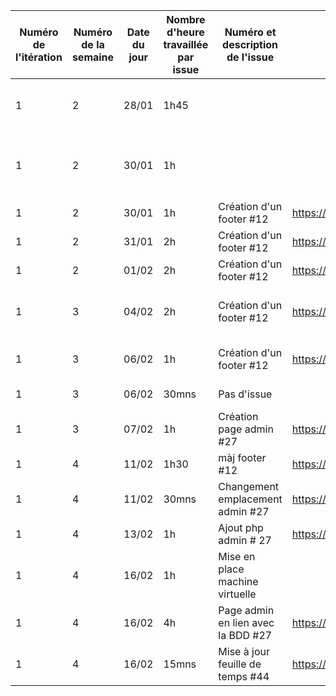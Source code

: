 | Numéro de l'itération | Numéro de la semaine | Date du jour      | Nombre d'heure travaillée par issue | Numéro et description de l'issue | Lien de l'issue dans GitHub                                     | Liste des commentaires pertinents dans les commits de l'issue                       | Un lien cliquable vers la page en ligne ou le document dans GitHub                                |
|-----------------------|----------------------|-------------------|-------------------------------------|-----------------------------------|-----------------------------------------------------------------|-------------------------------------------------------------------------------------|---------------------------------------------------------------------------------------------------|
|            1          |             2        |   28/01           |                 1h45                |                                   |                                                                 |    Création des maquettes des pages "panier" et "inscription"                       |                                                                                                   |
|            1          |             2        |   30/01           |                 1h                  |                                   |                                                                 |    Modifications sur toutes les maquettes / Création Storyboard "choix produit"     |                                                                                                   |
|            1          |             2        |   30/01           |                 1h                  |     Création d'un footer #12      |    https://github.com/cegepmatane/AcheteTaBaguette/issues/12    |    Création de la vue footer                                                        |   https://github.com/cegepmatane/AcheteTaBaguette/commit/77ac4c89b983deca9c1058f310f5c1bfcad14a47 |
|            1          |             2        |   31/01           |                 2h                  |     Création d'un footer #12      |    https://github.com/cegepmatane/AcheteTaBaguette/issues/12    |    Mise à jour du footer                                                            |   https://github.com/cegepmatane/AcheteTaBaguette/commit/73ffb170eeb7f0109a6232115e6ac7e1d1f54355 |
|            1          |             2        |   01/02           |                 2h                  |     Création d'un footer #12      |    https://github.com/cegepmatane/AcheteTaBaguette/issues/12    |    Mise à jour du footer                                                            |   https://github.com/cegepmatane/AcheteTaBaguette/commit/c474fbd4c589a3ad861218cc8c012b922c7185f3 |
|            1          |             3        |   04/02           |                 2h                  |     Création d'un footer #12      |    https://github.com/cegepmatane/AcheteTaBaguette/issues/12    |    Changement contenu footer & organisation(création image)                         |   https://github.com/cegepmatane/AcheteTaBaguette/commit/cdeaa4ee2691e231b79a91d061c357d1cd9132ea |
|            1          |             3        |   06/02           |                 1h                  |     Création d'un footer #12      |    https://github.com/cegepmatane/AcheteTaBaguette/issues/12    |   Màj footer ( changement taille image  )                                           |   https://github.com/cegepmatane/AcheteTaBaguette/commit/cd118b5635c2e4061e438f63e3fb998422f1cfb2 |
|            1          |             3        |   06/02           |                30mns                |     Pas d'issue                   |                                                                 |   Mise à jour de la feuille de temps                                                |                                                                                                   |
|            1          |             3        |   07/02           |              1h                     |   Création page admin #27         |    https://github.com/cegepmatane/AcheteTaBaguette/issues/27    |   Création de la page admin                                                         |  https://github.com/cegepmatane/AcheteTaBaguette/commit/f124e886ce375f20bb9fc8088a6f8970bbef9a31  |
|            1          |             4        |   11/02           |              1h30                   |  màj footer #12                   |    https://github.com/cegepmatane/AcheteTaBaguette/issues/12    |   Modif page footer                                                                 |  https://github.com/cegepmatane/AcheteTaBaguette/commit/9dbde64f8c7b6decbaf9b2c73d6705d6cc84aaa8  |
|            1          |             4        |   11/02           |              30mns                  |Changement emplacement admin #27   |    https://github.com/cegepmatane/AcheteTaBaguette/issues/27    |   Changement emplacement page admin                                                 |  https://github.com/cegepmatane/AcheteTaBaguette/commit/ef72dd13adeef631676f37d0fc29ba97fb900246  |
|            1          |             4        |   13/02           |              1h                     |  Ajout php admin # 27             |    https://github.com/cegepmatane/AcheteTaBaguette/issues/27    |                                                                                     |  https://github.com/cegepmatane/AcheteTaBaguette/commit/                                          |
|            1          |             4        |   16/02           |             1h                      |Mise en place machine virtuelle    |                                                                 |                                                                                     |                                                                                                   |
|            1          |             4        |   16/02           |             4h                      |Page admin en lien avec la BDD #27 |    https://github.com/cegepmatane/AcheteTaBaguette/issues/27    |   Mise en lien de la page admin avec la BDD                                         |  https://github.com/cegepmatane/AcheteTaBaguette/commit/f6f3b5aae239eb29abe7b6b147f6239e2693328b  |
|            1          |             4        |   16/02           |             15mns                   |Mise à jour feuille de temps #44   |    https://github.com/cegepmatane/AcheteTaBaguette/issues/44    |   Mise à jour feuille de temps                                   |    |

